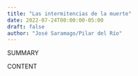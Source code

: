 ```yaml
---
title: "Las intermitencias de la muerte"
date: 2022-07-24T00:00:00-05:00
draft: false
author: "José Saramago/Pilar del Río"
---
```


SUMMARY

<!--more-->

CONTENT